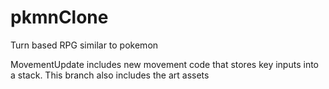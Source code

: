 # pkmnClone
Turn based RPG similar to pokemon

MovementUpdate includes new movement code that stores key inputs into a stack.
This branch also includes the art assets 
